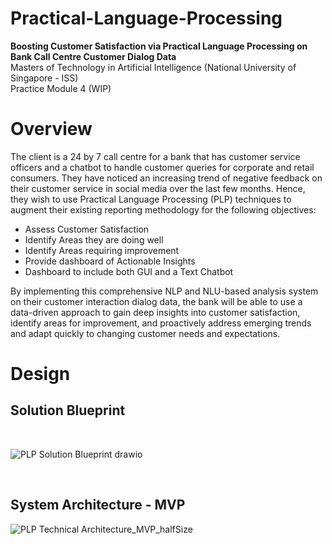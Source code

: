 # Practical-Language-Processing
<b>Boosting Customer Satisfaction via Practical Language Processing on Bank Call Centre Customer Dialog Data</b><br> 
Masters of Technology in Artificial Intelligence (National University of Singapore - ISS)<br> 
Practice Module 4 (WIP)<br>

<h1>Overview</h1>

The client is a 24 by 7 call centre for a bank that has customer service officers and a chatbot to handle customer queries for corporate and retail consumers. They have noticed an increasing trend of negative feedback on their customer service in social media over the last few months. Hence, they wish to use Practical Language Processing (PLP) techniques to augment their existing reporting methodology for the following objectives:
-	Assess Customer Satisfaction
-	Identify Areas they are doing well
-	Identify Areas requiring improvement
-	Provide dashboard of Actionable Insights
-	Dashboard to include both GUI and a Text Chatbot

By implementing this comprehensive NLP and NLU-based analysis system on their customer interaction dialog data, the bank will be able to use a data-driven approach to gain deep insights into customer satisfaction, identify areas for improvement, and proactively address emerging trends and adapt quickly to changing customer needs and expectations.


<h1>Design</h1>
<h2>Solution Blueprint</h2>
<br>



![PLP Solution Blueprint drawio](https://github.com/user-attachments/assets/003763ec-ec8c-4d84-9606-ae978f59a4b0)





<br>
<h2>System Architecture - MVP</h2>

![PLP Technical Architecture_MVP_halfSize](https://github.com/user-attachments/assets/4ad80282-05ed-4aec-a115-cbad88b3ee41)





<br>

